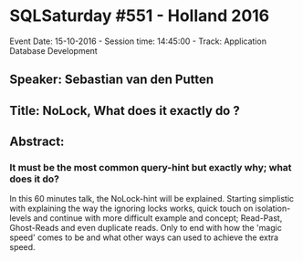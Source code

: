 # SQLSaturday #551 - Holland 2016
Event Date: 15-10-2016 - Session time: 14:45:00 - Track: Application  Database Development
## Speaker: Sebastian van den Putten
## Title: NoLock,  What does it exactly do ?
## Abstract:
### It must be the most common query-hint but exactly why; what does it do?
In this 60 minutes talk,  the NoLock-hint will be explained.
Starting simplistic with explaining the way the ignoring locks works, quick touch on isolation-levels and continue with more difficult example and concept; Read-Past, Ghost-Reads and even duplicate reads.
Only to end with how the 'magic speed' comes to be and what other ways can used to achieve the extra speed.
